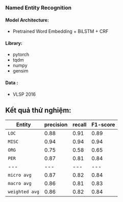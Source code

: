 ### Named Entity Recognition
#### Model Architecture:
  + Pretrained Word Embedding + BiLSTM + CRF

#### Library:
  + pytorch
  + tqdm
  + numpy
  + gensim
  
#### Data : 
  + VLSP 2016
  
## Kết quả thử nghiệm:  
Entity | precision	 | recall | F1-score
---|---|---|---
`LOC` | 0.88 | 0.91 | 0.89 
`MISC` | 0.94 | 0.94 | 0.94 
`ORG` | 0.75 | 0.58 | 0.65 
`PER` | 0.87 | 0.81 | 0.84
---|---|---|---
`micro avg` | 0.87 | 0.82 | 0.84
`macro avg` | 0.86 | 0.81 | 0.83
`weighted avg` | 0.86 | 0.82 | 0.84
